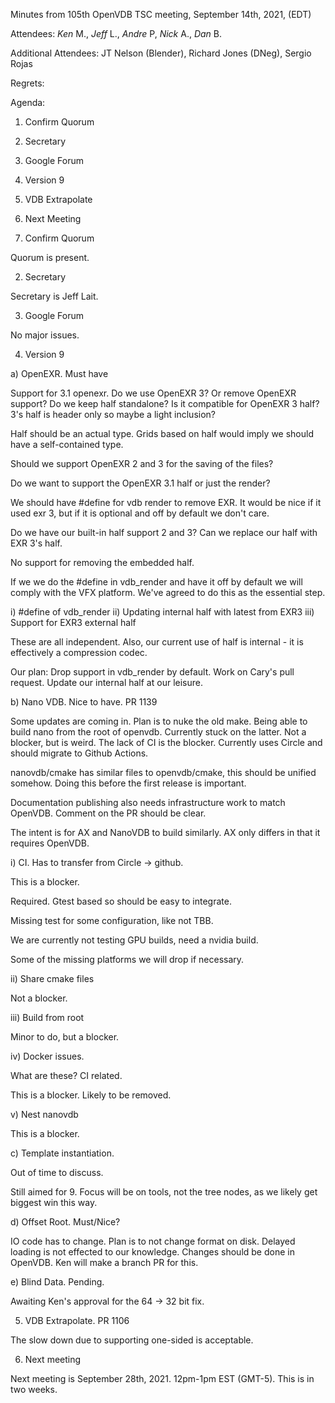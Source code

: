 Minutes from 105th OpenVDB TSC meeting, September 14th, 2021, (EDT)

Attendees: *Ken* M., *Jeff* L., *Andre* P, *Nick* A., *Dan* B.

Additional Attendees: JT Nelson (Blender), Richard Jones (DNeg), Sergio Rojas

Regrets:

Agenda:

1) Confirm Quorum
2) Secretary
3) Google Forum
4) Version 9
5) VDB Extrapolate
6) Next Meeting


1) Confirm Quorum

Quorum is present.

2) Secretary

Secretary is Jeff Lait.

3) Google Forum

No major issues.

4) Version 9

a) OpenEXR.  Must have

Support for 3.1 openexr.  Do we use OpenEXR 3?  Or remove OpenEXR support?  Do we keep half standalone?  Is it compatible for OpenEXR 3 half?  3's half is header only so maybe a light inclusion?

Half should be an actual type.  Grids based on half would imply we should have a self-contained type.

Should we support OpenEXR 2 and 3 for the saving of the files?

Do we want to support the OpenEXR 3.1 half or just the render?

We should have #define for vdb render to remove EXR.   It would be nice if it used exr 3, but if it is optional and off by default we don't care.

Do we have our built-in half support 2 and 3?   Can we replace our half with EXR 3's half.

No support for removing the embedded half.  

If we we do the #define in vdb_render and have it off by default we will comply with the VFX platform.  We've agreed to do this as the essential step.

i) #define of vdb_render
ii) Updating internal half with latest from EXR3
iii) Support for EXR3 external half

These are all independent.  Also, our current use of half is internal - it is effectively a compression codec.

Our plan: Drop support in vdb_render by default.  Work on Cary's pull request.  Update our internal half at our leisure.

b) Nano VDB.  Nice to have.  PR  1139

Some updates are coming in.  Plan is to nuke the old make.  Being able to build nano from the root of openvdb.  Currently stuck on the latter.  Not a blocker, but is weird.  The lack of CI is the blocker.  Currently uses Circle and should migrate to Github Actions.

nanovdb/cmake has similar files to openvdb/cmake, this should be unified somehow.  Doing this before the first release is important.

Documentation publishing also needs infrastructure work to match OpenVDB.  Comment on the PR should be clear.

The intent is for AX and NanoVDB to build similarly.  AX only differs in that it requires OpenVDB.

i) CI.  Has to transfer from Circle -> github.

This is a blocker.

Required.  Gtest based so should be easy to integrate.

Missing test for some configuration, like not TBB.

We are currently not testing GPU builds, need a nvidia build.

Some of the missing platforms we will drop if necessary.

ii) Share cmake files

Not a blocker.

iii) Build from root

Minor to do, but a blocker.

iv) Docker issues.

What are these?  CI related.

This is a blocker.  Likely to be removed.

v) Nest nanovdb

This is a blocker.

c) Template instantiation.

Out of time to discuss.

Still aimed for 9.  Focus will be on tools, not the tree nodes, as we likely get biggest win this way.

d) Offset Root.  Must/Nice?

IO code has to change.  Plan is to not change format on disk.  Delayed loading is not effected to our knowledge.  Changes should be done in OpenVDB.  Ken will make a branch PR for this.

e) Blind Data.  Pending.

Awaiting Ken's approval for the 64 -> 32 bit fix.

5)  VDB Extrapolate.  PR 1106

The slow down due to supporting one-sided is acceptable.

6) Next meeting

Next meeting is September 28th, 2021. 12pm-1pm EST (GMT-5).
This is in two weeks.
